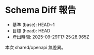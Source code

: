 # Schema Diff 報告

- 基準 (base): HEAD~1
- 目標 (head): HEAD
- 產出時間: 2025-09-29T17:25:28.965Z

本次 shared/openapi 無差異。